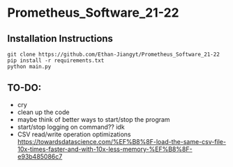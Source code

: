 # Prometheus_Software_21-22

## Installation Instructions
```
git clone https://github.com/Ethan-Jiangyt/Prometheus_Software_21-22
pip install -r requirements.txt
python main.py
```

## TO-DO:
- cry
- clean up the code
- maybe think of better ways to start/stop the program
- start/stop logging on command?? idk
- CSV read/write operation optimizations https://towardsdatascience.com/%EF%B8%8F-load-the-same-csv-file-10x-times-faster-and-with-10x-less-memory-%EF%B8%8F-e93b485086c7
